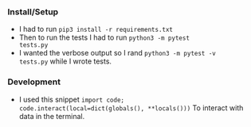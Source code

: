 ### Install/Setup

- I had to run <code>pip3 install -r requirements.txt</code>
- Then to run the tests I had to run <code>python3 -m pytest tests.py</code>
- I wanted the verbose output so I rand <code>python3 -m pytest -v tests.py</code> while I wrote tests.

### Development

- I used this snippet <code>import code; code.interact(local=dict(globals(), **locals()))</code> To interact with data in the terminal.
